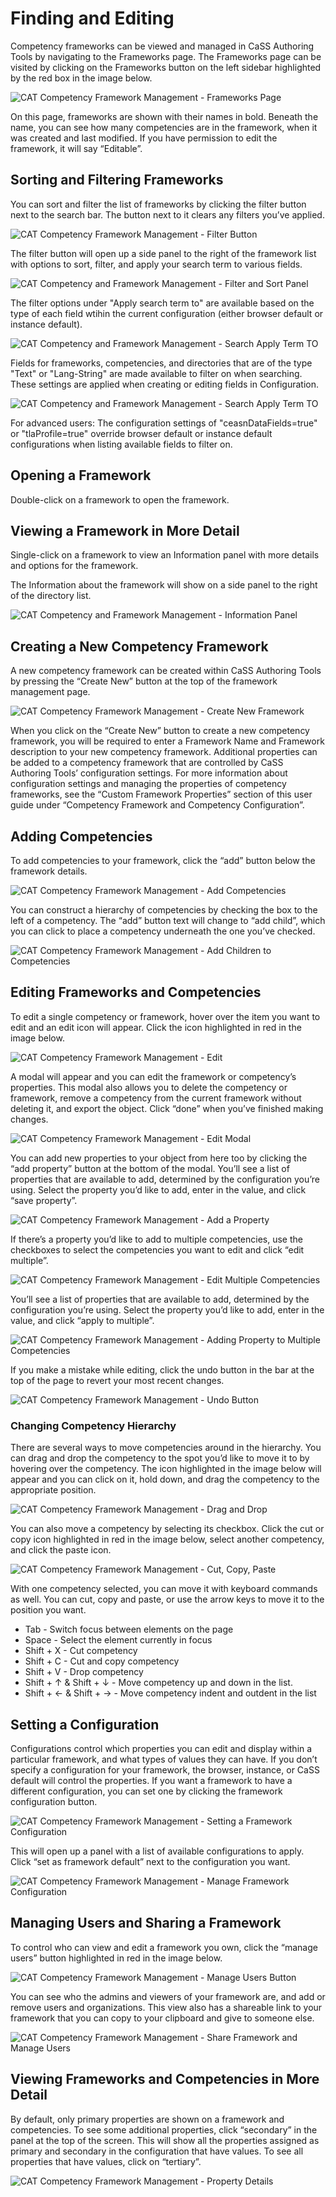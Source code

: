 # Finding and Editing

Competency frameworks can be viewed and managed in CaSS Authoring Tools
by navigating to the Frameworks page. The Frameworks page can be visited
by clicking on the Frameworks button on the left sidebar highlighted by
the red box in the image below.

![CAT Competency Framework Management - Frameworks Page](/docs/frameworks-page.png)

On this page, frameworks are shown with their names in bold. Beneath the
name, you can see how many competencies are in the framework, when it
was created and last modified. If you have permission to edit the
framework, it will say “Editable”.

## Sorting and Filtering Frameworks 

You can sort and filter the list of frameworks by clicking the filter
button next to the search bar. The button next to it clears any filters
you’ve applied.

![CAT Competency Framework Management - Filter Button](/docs/filter-frameworks-button.png)


The filter button will open up a side panel to the right of the
framework list with options to sort, filter, and apply your search term
to various fields.

![CAT Competency and Framework Management - Filter and Sort Panel](/docs/filter-and-sort-panel.png)


The filter options under "Apply search term to" are available based on the type of each field wtihin the current configuration (either browser default or instance default). 


![CAT Competency and Framework Management - Search Apply Term TO](/docs/search-apply-to.png)

Fields for frameworks, competencies, and directories that are of the type "Text" or "Lang-String" are made available to filter on when searching. These settings are applied when creating or editing fields in Configuration.

![CAT Competency and Framework Management - Search Apply Term TO](/docs/search-field-types.png)

For advanced users: The configuration settings of "ceasnDataFields=true" or "tlaProfile=true" override browser default or instance default configurations when listing available fields to filter on.

## Opening a Framework

Double-click on a framework to open the framework. 

## Viewing a Framework in More Detail

Single-click on a framework to view an Information panel with more details and options for the framework. 

The Information about the framework will show on a side panel to the right of the directory list.

![CAT Competency and Framework Management - Information Panel](/docs/framework-information.png)

## Creating a New Competency Framework 

A new competency framework can be created within CaSS Authoring Tools by
pressing the “Create New” button at the top of the framework management
page.

![CAT Competency Framework Management - Create New Framework](/docs/create-new-framework.png)

When you click on the “Create New” button to create a new competency
framework, you will be required to enter a Framework Name and Framework
description to your new competency framework. Additional properties can
be added to a competency framework that are controlled by CaSS Authoring
Tools’ configuration settings. For more information about configuration
settings and managing the properties of competency frameworks, see the
“Custom Framework Properties” section of this user guide under
“Competency Framework and Competency Configuration”.

## Adding Competencies 

To add competencies to your framework, click the “add” button
below the framework details.

![CAT Competency Framework Management - Add Competencies](/docs/add-competencies.png)

You can construct a hierarchy of competencies by checking the box to the
left of a competency. The “add” button text will change to
“add child”, which you can click to place a competency underneath the
one you’ve checked.

![CAT Competency Framework Management - Add Children to Competencies](/docs/add-children-competencies.png)

## Editing Frameworks and Competencies 

To edit a single competency or framework, hover over the item you want
to edit and an edit icon will appear. Click the icon highlighted in red
in the image below.

![CAT Competency Framework Management - Edit](/docs/edit-competencies.png)

A modal will appear and you can edit the framework or competency’s
properties. This modal also allows you to delete the competency or
framework, remove a competency from the current framework without
deleting it, and export the object. Click “done” when you’ve finished
making changes.

![CAT Competency Framework Management - Edit Modal](/docs/edit-modal.png)

You can add new properties to your object from here too by clicking the
“add property” button at the bottom of the modal. You’ll see a list of
properties that are available to add, determined by the configuration
you’re using. Select the property you’d like to add, enter in the value,
and click “save property”.

![CAT Competency Framework Management - Add a Property](/docs/add-property.png)

If there’s a property you’d like to add to multiple competencies, use
the checkboxes to select the competencies you want to edit and click
“edit multiple”.

![CAT Competency Framework Management - Edit Multiple Competencies](/docs/edit-multiple-competencies.png)

You’ll see a list of properties that are available to add, determined by
the configuration you’re using. Select the property you’d like to add,
enter in the value, and click “apply to multiple”.

![CAT Competency Framework Management - Adding Property to Multiple
Competencies](/docs/adding-property-to-multiple.png)

If you make a mistake while editing, click the undo button in the bar at
the top of the page to revert your most recent changes.

![CAT Competency Framework Management - Undo Button](/docs/undo-button.png)

### Changing Competency Hierarchy 

There are several ways to move competencies around in the hierarchy. You
can drag and drop the competency to the spot you’d like to move it to by
hovering over the competency. The icon highlighted in the image below
will appear and you can click on it, hold down, and drag the competency
to the appropriate position.

![CAT Competency Framework Management - Drag and Drop](/docs/drag-and-drop.png)

You can also move a competency by selecting its checkbox. Click the cut
or copy icon highlighted in red in the image below, select another
competency, and click the paste icon.

![CAT Competency Framework Management - Cut, Copy, Paste](/docs/cut-copy-paste.png)

With one competency selected, you can move it with keyboard commands as
well. You can cut, copy and paste, or use the arrow keys to move it to
the position you want.

- Tab - Switch focus between elements on the page
- Space - Select the element currently in focus
- Shift + X - Cut competency
- Shift + C - Cut and copy competency
- Shift + V - Drop competency
- Shift + ↑ & Shift + ↓ - Move competency up and down in the list.
- Shift + ← & Shift + → - Move competency indent and outdent in the list

## Setting a Configuration 

Configurations control which properties you can edit and display within
a particular framework, and what types of values they can have. If you
don’t specify a configuration for your framework, the browser, instance,
or CaSS default will control the properties. If you want a framework to
have a different configuration, you can set one by clicking the
framework configuration button.

![CAT Competency Framework Management - Setting a Framework Configuration](/docs/setting-a-framework-configuration.png)

This will open up a panel with a list of available configurations to
apply. Click “set as framework default” next to the configuration you
want.

![CAT Competency Framework Management - Manage Framework Configuration](/docs/manage-framework-configuration.png)

## Managing Users and Sharing a Framework 

To control who can view and edit a framework you own, click the “manage
users” button highlighted in red in the image below.

![CAT Competency Framework Management - Manage Users Button](/docs/manage-users-button.png)

You can see who the admins and viewers of your framework are, and add or
remove users and organizations. This view also has a shareable link to
your framework that you can copy to your clipboard and give to someone
else.

![CAT Competency Framework Management - Share Framework and Manage Users](/docs/share-framework-and-manage-users.png)


## Viewing Frameworks and Competencies in More Detail 

By default, only primary properties are shown on a framework and
competencies. To see some additional properties, click “secondary” in
the panel at the top of the screen. This will show all the properties
assigned as primary and secondary in the configuration that have values.
To see all properties that have values, click on “tertiary”.

![CAT Competency Framework Management - Property Details](/docs/property-details.png)
